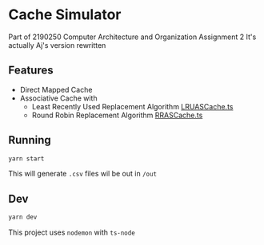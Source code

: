 # Cache Simulator

Part of 2190250 Computer Architecture and Organization Assignment 2
It's actually Aj's version rewritten 

## Features

- Direct Mapped Cache 
- Associative Cache with 
  - Least Recently Used Replacement Algorithm [LRUASCache.ts](./src/model/LRUASCache.ts)
  - Round Robin Replacement Algorithm [RRASCache.ts](./src/model/RRASCache.ts)

## Running

```bash
yarn start
```

This will generate `.csv` files wil be out in `/out`

## Dev

```bash
yarn dev
```

This project uses `nodemon` with `ts-node`